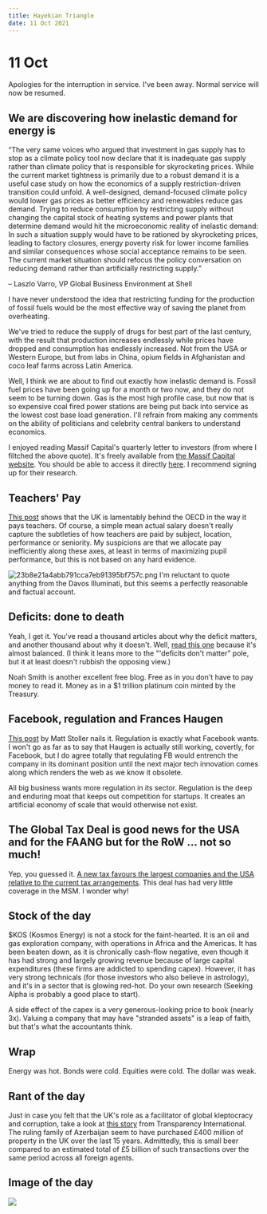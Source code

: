 ```yaml
---
title: Hayekian Triangle
date: 11 Oct 2021
---
```


# 11 Oct

Apologies for the interruption in service. I've been away. Normal service will now be resumed.

## We are discovering how inelastic demand for energy is

>
“The very same voices who argued that investment in gas supply has to stop as a climate
policy tool now declare that it is inadequate gas supply rather than climate policy that is
responsible for skyrocketing prices. While the current market tightness is primarily due to a
robust demand it is a useful case study on how the economics of a supply restriction-driven
transition could unfold. A well-designed, demand-focused climate policy would lower gas
prices as better efficiency and renewables reduce gas demand. Trying to reduce consumption by restricting supply without changing the capital stock of heating systems and power
plants that determine demand would hit the microeconomic reality of inelastic demand: In
such a situation supply would have to be rationed by skyrocketing prices, leading to factory
closures, energy poverty risk for lower income families and similar consequences whose social acceptance remains to be seen. The current market situation should refocus the policy
conversation on reducing demand rather than artificially restricting supply.”

– Laszlo Varro, VP Global Business Environment at Shell

I have never understood the idea that restricting funding for the production of fossil fuels would be the most effective way of saving the planet from overheating.

We've tried to reduce the supply of drugs for best part of the last century, with the result that production increases endlessly while prices have dropped and consumption has endlessly increased. Not from the USA or Western Europe, but from labs in China, opium fields in Afghanistan and coco leaf farms across Latin America. 

Well, I think we are about to find out exactly how inelastic demand is. Fossil fuel prices have been going up for a month or two now, and they do not seem to be turning down. Gas is the most high profile case, but now that is so expensive coal fired power stations are being put back into service as the lowest cost base load generation. I'll refrain from making any comments on the ability of politicians and celebrity central bankers to understand economics.

I enjoyed reading Massif Capital's quarterly letter to investors (from where I filtched the above quote). It's freely available from [the Massif Capital website](https://www.massifcap.com/). 
You should be able to access it directly [here](https://info.massifcap.com/third-quarter-2021-letter-to-investors-full-0-1). I recommend signing up for their research.

## Teachers' Pay

[This post](https://www.weforum.org/agenda/2021/10/teachers-pay-countries-salaries-education/) shows that the UK is lamentably behind the OECD in the way it pays teachers. Of course, a simple mean actual salary doesn't really capture the subtleties of how teachers are paid by subject, location, performance or seniority. 
My suspicions are that we allocate pay inefficiently along these axes, at least in terms of maximizing pupil performance, but this is not based on any hard evidence.

![23b8e21a4abb791cca7eb91395bf757c.png]({attach}23b8e21a4abb791cca7eb91395bf757c.png)
I'm reluctant to quote anything from the Davos Illuminati, but this seems a perfectly reasonable and factual account.

## Deficits: done to death

Yeah, I get it. You've read a thousand articles about why the deficit matters, and another thousand about why it doesn't. Well, [read this one](https://noahpinion.substack.com/p/why-do-people-worry-about-deficits?r=nmbt&utm_campaign=post&utm_medium=email&utm_source=) because it's almost balanced. (I think it leans more to the "'deficits don't matter" pole, but it at least doesn't rubbish the opposing view.)

Noah Smith is another excellent free blog. Free as in you don't have to pay money to read it. Money as in a $1 trillion platinum coin minted by the Treasury.

## Facebook, regulation and Frances Haugen

[This post](https://mattstoller.substack.com/p/the-facebook-whistleblower-is-heroic?r=nmbt&utm_campaign=post&utm_medium=email&utm_source=) by Matt Stoller nails it. Regulation is exactly what Facebook wants. 
I won't go as far as to say that Haugen is actually still working, covertly, for Facebook, but I do agree totally that regulating FB would entrench the company in its dominant position until the next major tech innovation comes along which renders the web as we know it obsolete. 

All big business wants more regulation in its sector. Regulation is the deep and enduring moat that keeps out competition for startups. It creates an artificial economy of scale that would otherwise not exist.

## The Global Tax Deal is good news for the USA and for the FAANG but for the RoW … not so much!

Yep, you guessed it. [A new tax favours the largest companies and the USA relative to the current tax arrangements](https://www.taxwatchuk.org/a_fair_distribution/).
This deal has had very little coverage in the MSM. I wonder why!

## Stock of the day

$KOS (Kosmos Energy) is not a stock for the faint-hearted. It is an oil and gas exploration company, with operations in Africa and the Americas. 
It has been beaten down, as it is chronically cash-flow negative, even though it has had strong and largely growing revenue because of large capital expenditures (these firms are addicted to spending capex). However, it has very strong technicals (for those investors who also believe in astrology), and it's in a sector that is glowing red-hot. Do your own research (Seeking Alpha is probably a good place to start). 

A side effect of the capex is a very generous-looking price to book (nearly 3x). Valuing a company that may have "stranded assets" is a leap of faith, but that's what the accountants think.

## Wrap

Energy was hot. Bonds were cold. Equities were cold. The dollar was weak. 

## Rant of the day

Just in case you felt that the UK's role as a facilitator of global kleptocracy and corruption, take a look at [this story](https://www.transparency.org.uk/pandora-papers-latest-news-leak-british-virgin-islands-UK-property) from Transparency International. The ruling family of Azerbaijan seem to have purchased £400 million of property in the UK over the last 15 years. Admittedly, this is small beer compared to an estimated total of £5 billion of su![]()ch transactions over the same period across all foreign agents.

## Image of the day

<img src="https://pbs.twimg.com/media/FBUbShjXsAEUL9o?format=jpg&name=large">

